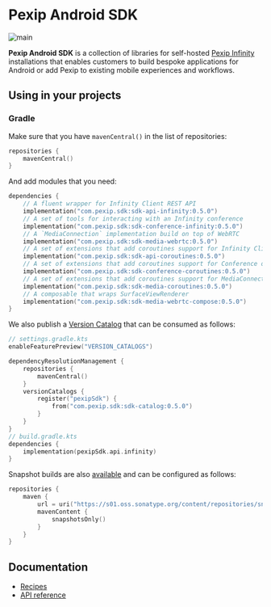 # Pexip Android SDK

![main](https://github.com/pexip/pexip-android-sdk/actions/workflows/main.yml/badge.svg)

**Pexip Android SDK** is a collection of libraries for
self-hosted [Pexip Infinity](https://docs.pexip.com/admin/admin_intro.htm) installations that
enables customers to build bespoke applications for Android or add Pexip to existing mobile
experiences and workflows.

## Using in your projects

### Gradle

Make sure that you have `mavenCentral()` in the list of repositories:

```kotlin
repositories {
    mavenCentral()
}
```

And add modules that you need:

```kotlin
dependencies {
    // A fluent wrapper for Infinity Client REST API
    implementation("com.pexip.sdk:sdk-api-infinity:0.5.0")
    // A set of tools for interacting with an Infinity conference
    implementation("com.pexip.sdk:sdk-conference-infinity:0.5.0")
    // A `MediaConnection` implementation build on top of WebRTC
    implementation("com.pexip.sdk:sdk-media-webrtc:0.5.0")
    // A set of extensions that add coroutines support for Infinity Client REST API
    implementation("com.pexip.sdk:sdk-api-coroutines:0.5.0")
    // A set of extensions that add coroutines support for Conference object
    implementation("com.pexip.sdk:sdk-conference-coroutines:0.5.0")
    // A set of extensions that add coroutines support for MediaConnection object
    implementation("com.pexip.sdk:sdk-media-coroutines:0.5.0")
    // A composable that wraps SurfaceViewRenderer
    implementation("com.pexip.sdk:sdk-media-webrtc-compose:0.5.0")
}
```

We also publish
a [Version Catalog](https://docs.gradle.org/current/userguide/platforms.html#sub:version-catalog)
that can be consumed as follows:

```kotlin
// settings.gradle.kts
enableFeaturePreview("VERSION_CATALOGS")

dependencyResolutionManagement {
    repositories {
        mavenCentral()
    }
    versionCatalogs {
        register("pexipSdk") {
            from("com.pexip.sdk:sdk-catalog:0.5.0")
        }
    }
}
// build.gradle.kts
dependencies {
    implementation(pexipSdk.api.infinity)
}
```

Snapshot builds are
also [available](https://s01.oss.sonatype.org/content/repositories/snapshots/com/pexip/sdk/) and can
be configured as follows:

```kotlin
repositories {
    maven {
        url = uri("https://s01.oss.sonatype.org/content/repositories/snapshots/")
        mavenContent {
            snapshotsOnly()
        }
    }
}
```

## Documentation

- [Recipes](https://github.com/pexip/pexip-android-sdk/blob/main/docs/recipes.md)
- [API reference](https://pexip.github.io/pexip-android-sdk/)
